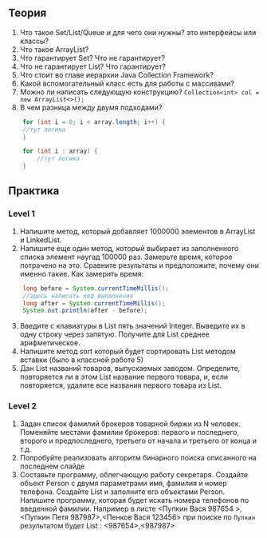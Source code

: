 ## Теория
1. Что такое Set/List/Queue и для чего они нужны? это интерфейсы или классы?
2. Что такое ArrayList? 
3. Что гарантирует Set? Что не гарантирует? 
4. Что не гарантирует List? Что гарантирует?
5. Что стоит во главе иерархии Java Collection Framework?
6. Какой вспомогательный класс есть для работы с массивами?
7. Можно ли написать следующую конструкцию? `Collection<int> col = new ArrayList<>();`
8. В чем разница между двумя подходами?
```java
    for (int i = 0; i < array.length; i++) {
    //тут логика
    }

    for (int i : array) {
        //тут логика
    }
```
## Практика
### Level 1
1. Напишите метод, который добавляет 1000000 элементов в ArrayList и LinkedList. 
2. Напишите еще один метод, который выбирает из заполненного списка элемент наугад 100000 раз. 
Замерьте время, которое потрачено на это. 
Сравните результаты и предположите, почему они именно такие.
Как замерить время:

``` java
    long before = System.currentTimeMillis();
    //здесь написать код выполнения
	long after = System.currentTimeMillis();
	System.out.println(after - before);
```

3. Введите с клавиатуры в List пять значений Integer. Выведите их в одну строку через запятую. Получите для List среднее арифметическое. 
4. Напишите метод sort который будет сортировать List методом вставки (было в классной работе 5)
5. Дан List названий товаров, выпускаемых заводом. Определите, повторяется ли в этом List название первого товара,
   и, если повторяется, удалите все названия первого товара из List.
### Level 2
1. Задан список фамилий брокеров товарной биржи из N человек. Поменяйте местами фамилии брокеров: первого и последнего, второго и предпоследнего, третьего от начала и третьего от конца и т.д. 
2. Попробуйте реализовать алгоритм бинарного поиска описанного на последнем слайде 
3. Составьте программу, облегчающую работу секретаря. Создайте объект Person с двумя параметрами имя, фамилия и номер телефона.
Создайте List<Person> и заполните его объектами Person.
Напишите программу, которая будет искать номера телефонов по введенной фамилии.
Например в листе <Пупкин Вася 987654 >,<Пупкин Петя 987987>,<Пенков Вася 123456> при поиске по `Пупкин` результатом будет List<Integer> : <987654>,<987987>
